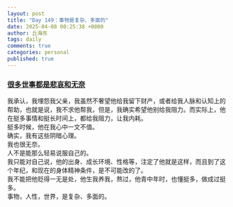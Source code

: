 ```yaml
---
layout: post
title: "Day 149：事物是复杂、多面的"
date: 2025-04-08 00:25:38 +0800
author: 丘海东 
tags: daily
comments: true
categories: personal
published: true
---
```


### [很多世事都是悲哀和无奈](https://qiuhaidong.github.io/blog/2025/01/27/henduoshishidushibeiaihewunai/)  

我承认，我埋怨我父亲，我虽然不奢望他给我留下财产，或者给我人脉和认知上的帮助，也就是说，我不求他帮我，但是，我确实希望他别给我阻力。而实际上，他在挺多事情和挺长时间上，都给我阻力，让我内耗。  
挺多时候，他在我心中一文不值。  
确实，我有这些阴暗心理。  
我也很无奈。  
人不是能那么轻易说服自己的。  
我只能对自己说，他的出身、成长环境、性格等，注定了他就是这样，而且到了这个年纪，和现在的身体精神条件，是不可能改的了。  
我不能把他贬得一无是处，他生我养我，熬过，他青中年时，也懂挺多，做成过挺多。  
事物，人性，世界，是复杂、多面的。
